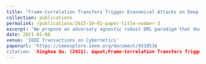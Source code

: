 ```yaml
---
title: "Frame-Correlation Transfers Trigger Economical Attacks on Deep Reinforcement Learning Policies"
collection: publications
permalink: /publications/2015-10-01-paper-title-number-3
excerpt: 'We propose an adversary agnostic robust DRL paradigm that does not require learning from predefined adversaries. To this end, we first theoretically show that robustness could indeed be achieved independently of the adversaries based on a policy distillation (PD) setting. Motivated by this finding, we propose a new PD loss with two terms: 1) a prescription gap maximization (PGM) loss aiming to simultaneously maximize the likelihood of the action selected by the teacher policy and the entropy over the remaining actions and 2) a corresponding Jacobian regularization (JR) loss that minimizes the magnitude of gradients with respect to the input state. The theoretical analysis substantiates that our distillation loss guarantees to increase the prescription gap and hence improves the adversarial robustness.'
date: 2021-01-08
venue: 'IEEE Transactions on Cybernetics'
paperurl: 'https://ieeexplore.ieee.org/document/9318536
citation: 'Xinghua Qu. (2021). &quot;Frame-Correlation Transfers Trigger Economical Attacks on Deep Reinforcement Learning Policies.&quot; <i>IEEE Transactions on Cybernetics</i>. 1(1).'
---
```



